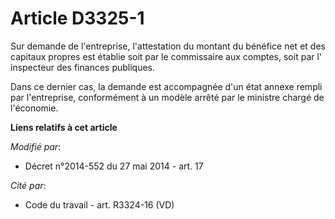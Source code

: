 # Article D3325-1

Sur demande de l'entreprise, l'attestation du montant du bénéfice net et des capitaux propres est établie soit par le
commissaire aux comptes, soit par l'  inspecteur des finances publiques. 

Dans ce dernier cas, la demande est accompagnée d'un état annexe rempli par l'entreprise, conformément à un modèle arrêté par
le ministre chargé de l'économie.

**Liens relatifs à cet article**

_Modifié par_:

  - Décret n°2014-552 du 27 mai 2014 - art. 17

_Cité par_:

  - Code du travail - art. R3324-16 (VD)
